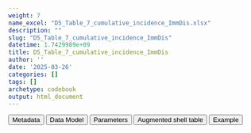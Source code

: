 ```yaml
---
weight: 7
name_excel: "D5_Table_7_cumulative_incidence_ImmDis.xlsx"
description: ""
slug: "D5_Table_7_cumulative_incidence_ImmDis"
datetime: 1.7429989e+09
title: D5_Table_7_cumulative_incidence_ImmDis
author: ''
date: '2025-03-26'
categories: []
tags: []
archetype: codebook
output: html_document
---
```


<script src="/rmarkdown-libs/core-js/shim.min.js"></script>
<script src="/rmarkdown-libs/react/react.min.js"></script>
<script src="/rmarkdown-libs/react/react-dom.min.js"></script>
<script src="/rmarkdown-libs/reactwidget/react-tools.js"></script>
<script src="/rmarkdown-libs/htmlwidgets/htmlwidgets.js"></script>
<link href="/rmarkdown-libs/reactable/reactable.css" rel="stylesheet" />
<script src="/rmarkdown-libs/reactable-binding/reactable.js"></script>
<div class="tab">
<button class="tablinks" onclick="openCity(event, &#39;Metadata&#39;)" id="defaultOpen">Metadata</button>
<button class="tablinks" onclick="openCity(event, &#39;Data Model&#39;)">Data Model</button>
<button class="tablinks" onclick="openCity(event, &#39;Parameters&#39;)">Parameters</button>
<button class="tablinks" onclick="openCity(event, &#39;Augmented shell table&#39;)">Augmented shell table</button>
<button class="tablinks" onclick="openCity(event, &#39;Example&#39;)">Example</button>
</div>
<div id="Metadata" class="tabcontent">
<div id="htmlwidget-1" class="reactable html-widget" style="width:auto;height:600px;"></div>
<script type="application/json" data-for="htmlwidget-1">{"x":{"tag":{"name":"Reactable","attribs":{"data":{"metadata_name":["Name of the dataset","Content of the dataset","Unit of observation","Dataset where the list of UoOs is fully listed and with 1 record per UoO","How many observations per UoO","NxUoO","Variables capturing the UoO","Primary key","Parameters",null,null,null,null,null,null,null,null,null,null,null],"metadata_content":["D5_Table_7_cumulative_incidence_{ImmDis}","cumulative indicence of flares of {ImmDis}, at 6 and at 12 months","datasource",null,"1","1","datasource","datasource","ImmDis",null,null,null,null,null,null,null,null,null,null,null]},"columns":[{"id":"metadata_name","name":"metadata_name","type":"character"},{"id":"metadata_content","name":"metadata_content","type":"character"}],"sortable":false,"searchable":true,"pagination":false,"highlight":true,"bordered":true,"striped":true,"style":{"maxWidth":1800},"height":"600px","dataKey":"b4ce4d8432553c94bfac4e177f83af72"},"children":[]},"class":"reactR_markup"},"evals":[],"jsHooks":[]}</script>
</div>
<div id="Data Model" class="tabcontent">
<div id="htmlwidget-2" class="reactable html-widget" style="width:auto;height:600px;"></div>
<script type="application/json" data-for="htmlwidget-2">{"x":{"tag":{"name":"Reactable","attribs":{"data":{"Varname":["period","ageband","gender","ci_","ll_","ul_",null,null,null,null,null,null,null,null,null,null,null,null,null,null],"Description":["period when the cumulative incidence is calculated","ageband","gender","cumulative incidence","lower limit of confidence interval 95%","upper limit of confidence interval 95%",null,null,null,null,null,null,null,null,null,null,null,null,null,null],"Format":["integer",null,null,"double","double","double",null,null,null,null,null,null,null,null,null,null,null,null,null,null],"Vocabulary":[null,null,"female",null,null,null,null,null,null,null,null,null,null,null,null,null,null,null,null,null],"Description / Notes":["1 = 180 days\r\n2 = 365 days","0 = \"<18\"\r\n18 = \"18-59\"\r\n60 = \"60+\"\r\n99 = \"all\"","F = \"Female\"\r\nM = \"Male\"\r\nall = \"All\"","3 digits","3 digits","3 digits",null,null,null,null,null,null,null,null,null,null,null,null,null,null],"Parameters":[null,null,null,null,null,null,null,null,null,null,null,null,null,null,null,null,null,null,null,null],"Source tables and variables":[null,null,null,null,null,null,null,null,null,null,null,null,null,null,null,null,null,null,null,null],"Retrieved":[null,null,null,null,null,null,null,null,null,null,null,null,null,null,null,null,null,null,null,null],"Calculated":[null,null,null,null,null,null,null,null,null,null,null,null,null,null,null,null,null,null,null,null],"Algorithm_id":[null,null,null,null,null,null,null,null,null,null,null,null,null,null,null,null,null,null,null,null],"Rule":[null,null,null,null,null,null,null,null,null,null,null,null,null,null,null,null,null,null,null,null]},"columns":[{"id":"Varname","name":"Varname","type":"character"},{"id":"Description","name":"Description","type":"character"},{"id":"Format","name":"Format","type":"character"},{"id":"Vocabulary","name":"Vocabulary","type":"character"},{"id":"Description / Notes","name":"Description / Notes","type":"character"},{"id":"Parameters","name":"Parameters","type":"logical"},{"id":"Source tables and variables","name":"Source tables and variables","type":"logical"},{"id":"Retrieved","name":"Retrieved","type":"logical"},{"id":"Calculated","name":"Calculated","type":"logical"},{"id":"Algorithm_id","name":"Algorithm_id","type":"logical"},{"id":"Rule","name":"Rule","type":"logical"}],"sortable":false,"searchable":true,"pagination":false,"highlight":true,"bordered":true,"striped":true,"style":{"maxWidth":1800},"height":"600px","dataKey":"ff201cfa2c487c69eecc84a6dece5d36"},"children":[]},"class":"reactR_markup"},"evals":[],"jsHooks":[]}</script>
</div>
<div id="Parameters" class="tabcontent">
<div id="htmlwidget-3" class="reactable html-widget" style="width:auto;height:600px;"></div>
<script type="application/json" data-for="htmlwidget-3">{"x":{"tag":{"name":"Reactable","attribs":{"data":{"parameter":["ImmDis","ImmDis","ImmDis","ImmDis","ImmDis","ImmDis","ImmDis","ImmDis","ImmDis","ImmDis",null,null,null,null,null,null,null,null,null,null],"value":["E_GRAVES_AESI","Im_HASHIMOTO_AESI","V_PAN_AESI","M_ARTRHEU_AESI","M_ARTPSORIATIC_AESI","N_DEMYELMS_AESI","SK_ERYTHEMANODOSUM_AESI","Im_SLE_AESI","D_ULCERATIVECOLITIS_AESI","D_HEPATITISAUTOIMMUNE_AESI",null,null,null,null,null,null,null,null,null,null],"label":["Graves","Hashimoto","Polyarteritis nodose","Rheumatoid arthritis","Psoriatic arthritis","Multiple sclerosis","Erythema nodosum","SLE","Ulcerative colitis","Autoimmune hepatitis",null,null,null,null,null,null,null,null,null,null],"parameter_in_program":["immune_diseases_in_the_study","immune_diseases_in_the_study","immune_diseases_in_the_study","immune_diseases_in_the_study","immune_diseases_in_the_study","immune_diseases_in_the_study","immune_diseases_in_the_study","immune_diseases_in_the_study","immune_diseases_in_the_study","immune_diseases_in_the_study",null,null,null,null,null,null,null,null,null,null],"set_in_step":[null,null,null,null,null,null,null,null,null,null,null,null,null,null,null,null,null,null,null,null],"notes":[null,null,null,null,null,null,null,null,null,null,null,null,null,null,null,null,null,null,null,null]},"columns":[{"id":"parameter","name":"parameter","type":"character"},{"id":"value","name":"value","type":"character"},{"id":"label","name":"label","type":"character"},{"id":"parameter_in_program","name":"parameter_in_program","type":"character"},{"id":"set_in_step","name":"set_in_step","type":"logical"},{"id":"notes","name":"notes","type":"logical"}],"sortable":false,"searchable":true,"pagination":false,"highlight":true,"bordered":true,"striped":true,"style":{"maxWidth":1800},"height":"600px","dataKey":"43e20ea6d74466c41071f549c1995617"},"children":[]},"class":"reactR_markup"},"evals":[],"jsHooks":[]}</script>
</div>
<div id="Augmented shell table" class="tabcontent">
<div id="htmlwidget-4" class="reactable html-widget" style="width:auto;height:600px;"></div>
<script type="application/json" data-for="htmlwidget-4">{"x":{"tag":{"name":"Reactable","attribs":{"data":{"period":["6 months","12 month","6 months","12 month","6 months","12 month","6 months","12 month","6 months","12 month","6 months","12 month","6 months","12 month","6 months","6 months","12 month","6 months",null,null],"ageband":["all","all","<18","<18","18-59","18-59","60+","60+","all","all","all","all","<18","18-59","60+","<18","18-59","60+",null,null],"gender":["all","all","all","all","all","all","all","all","F","F","M","M","F","F","F","M","M","M",null,null],"BIFAP_PC":["c_1 (ll_1 - ul_1)","c_2 (ll_2 - ul_2)","c_1_0_all (ll_1_0_all - ul_1_ 0_all)","c_2_0_all (ll_2_0_all - ul_2_ 0_all)","c_1_18_all (ll_1_18_all - ul_1_18_all)","c_2_18_all (ll_2_18_all - ul_2_18_all)","c_1_60_all (ll_1_60_all - ul_1_60_all)","c_2_60_all (ll_2_60_all - ul_2_60_all)",null,null,null,null,null,null,null,null,null,null,null,null],"BIFAP_PC_HOSP":[null,null,null,null,null,null,null,null,null,null,null,null,null,null,null,null,null,null,null,null],"SIDIAP":[null,null,null,null,null,null,null,null,null,null,null,null,null,null,null,null,null,null,null,null],"VID":[null,null,null,null,null,null,null,null,null,null,null,null,null,null,null,null,null,null,null,null],"EPICHRON":[null,null,null,null,null,null,null,null,null,null,null,null,null,null,null,null,null,null,null,null],"PEDIANET":[null,null,null,null,null,null,null,null,null,null,null,null,null,null,null,null,null,null,null,null],"DNR":[null,null,null,null,null,null,null,null,null,null,null,null,null,null,null,null,null,null,null,null],"NNR":[null,null,null,null,null,null,null,null,null,null,null,null,null,null,null,null,null,null,null,null],"FHR":[null,null,null,null,null,null,null,null,null,null,null,null,null,null,null,null,null,null,null,null],"SNDS":[null,null,null,null,null,null,null,null,null,null,null,null,null,null,null,null,null,null,null,null],"CPRD":[null,null,null,null,null,null,null,null,null,null,null,null,null,null,null,null,null,null,null,null]},"columns":[{"id":"period","name":"period","type":"character"},{"id":"ageband","name":"ageband","type":"character"},{"id":"gender","name":"gender","type":"character"},{"id":"BIFAP_PC","name":"BIFAP_PC","type":"character"},{"id":"BIFAP_PC_HOSP","name":"BIFAP_PC_HOSP","type":"logical"},{"id":"SIDIAP","name":"SIDIAP","type":"logical"},{"id":"VID","name":"VID","type":"logical"},{"id":"EPICHRON","name":"EPICHRON","type":"logical"},{"id":"PEDIANET","name":"PEDIANET","type":"logical"},{"id":"DNR","name":"DNR","type":"logical"},{"id":"NNR","name":"NNR","type":"logical"},{"id":"FHR","name":"FHR","type":"logical"},{"id":"SNDS","name":"SNDS","type":"logical"},{"id":"CPRD","name":"CPRD","type":"logical"}],"sortable":false,"searchable":true,"pagination":false,"highlight":true,"bordered":true,"striped":true,"style":{"maxWidth":1800},"height":"600px","dataKey":"6237ddc0c711186e2d8ff1d813e7697b"},"children":[]},"class":"reactR_markup"},"evals":[],"jsHooks":[]}</script>
</div>
<div id="Example" class="tabcontent">
<div id="htmlwidget-5" class="reactable html-widget" style="width:auto;height:600px;"></div>
<script type="application/json" data-for="htmlwidget-5">{"x":{"tag":{"name":"Reactable","attribs":{"data":{"period":[1,2,1,2,1,2,1,2,1,2,1,2,1,2,1,2,1,2,1,2],"ageband":[99,99,0,0,18,18,60,60,99,99,99,99,0,0,0,0,18,18,18,18],"gender":["all","all","all","all","all","all","all","all","F","F","M","M","F","F","M","M","F","F","M","M"],"ci_":["0.853","0.754","0.853","0.754","0.853","0.754","0.853","0.754","0.853","0.754","0.853","0.754","0.853","0.754","0.853","0.754","0.853","0.754","0.853","0.754"],"ll_":["0.812","0.721","0.812","0.721","0.812","0.721","0.812","0.721","0.812","0.721","0.812","0.721","0.812","0.721","0.812","0.721","0.812","0.721","0.812","0.721"],"ul_":["0.943","0.789","0.943","0.789","0.943","0.789","0.943","0.789","0.943","0.789","0.943","0.789","0.943","0.789","0.943","0.789","0.943","0.789","0.943","0.789"]},"columns":[{"id":"period","name":"period","type":"numeric"},{"id":"ageband","name":"ageband","type":"numeric"},{"id":"gender","name":"gender","type":"character"},{"id":"ci_","name":"ci_","type":"character"},{"id":"ll_","name":"ll_","type":"character"},{"id":"ul_","name":"ul_","type":"character"}],"sortable":false,"searchable":true,"pagination":false,"highlight":true,"bordered":true,"striped":true,"style":{"maxWidth":1800},"height":"600px","dataKey":"168c90271aa4d7b132fe6a0b5ec30067"},"children":[]},"class":"reactR_markup"},"evals":[],"jsHooks":[]}</script>
</div>
